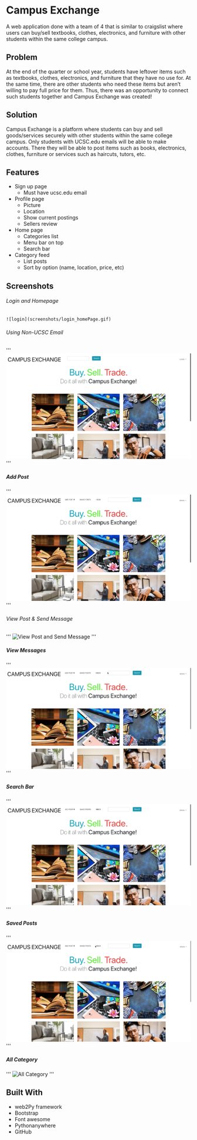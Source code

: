 # Campus Exchange

A web application done with a team of 4 that is similar to craigslist where users can buy/sell textbooks, clothes, electronics, and furniture with other students within the same college campus. 

## Problem
At the end of the quarter or school year, students have leftover items such as textbooks, clothes, electronics, and furniture that they have no use for. At the same time, there are other students who need these items but aren’t willing to pay full price for them. Thus, there was an opportunity to connect such students together and  Campus Exchange was created!

## Solution
Campus Exchange is a platform where students can buy and sell goods/services securely with other students within the same college campus. 
Only students with UCSC.edu emails will be able to make accounts. There they will be able to post items such as books, electronics, clothes, furniture or services such as haircuts, tutors, etc.

## Features
- Sign up page
	* Must have ucsc.edu email
- Profile page
	* Picture
	* Location
	* Show current postings
	* Sellers review
- Home page
	* Categories list
	* Menu bar on top
	* Search bar
- Category feed
	* List posts
	* Sort by option (name, location, price, etc)


## Screenshots

###### Login and Homepage
```
![login](screenshots/login_homePage.gif)
```

###### Using Non-UCSC Email
'''
![Non UCSC Email](screenshots/signin_NonUCSC.gif)
'''

##### Add Post
'''
![Add Post](screenshots/addPost.gif)
'''

###### View Post & Send Message
'''
![View Post and Send Message](screenshots/viewPost_sendMsg.gif)
'''

##### View Messages
'''
![View Messages](screenshots/viewMessages.gif)
'''

##### Search Bar
'''
![Search Bar](screenshots/searchBar.gif)
'''

##### Saved Posts
'''
![Saved Posts](screenshots/savedPosts.gif)
'''

##### All Category
'''
![All Category](screenshots/all_category.gif)
'''

## Built With
* web2Py framework
* Bootstrap 
* Font awesome
* Pythonanywhere
* GitHub



